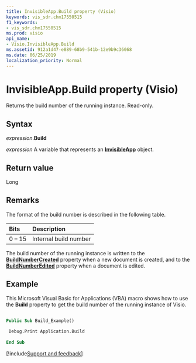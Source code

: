 ```yaml
---
title: InvisibleApp.Build property (Visio)
keywords: vis_sdr.chm17550515
f1_keywords:
- vis_sdr.chm17550515
ms.prod: visio
api_name:
- Visio.InvisibleApp.Build
ms.assetid: 912a1d47-e889-68b9-541b-12e9b9c36068
ms.date: 06/25/2019
localization_priority: Normal
---
```



# InvisibleApp.Build property (Visio)

Returns the build number of the running instance. Read-only.


## Syntax

_expression_.**Build**

_expression_ A variable that represents an **[InvisibleApp](Visio.InvisibleApp.md)** object.


## Return value

Long


## Remarks

The format of the build number is described in the following table.

|Bits|Description|
|:-----|:-----|
|0 &ndash; 15|Internal build number|

The build number of the running instance is written to the **[BuildNumberCreated](visio.document.buildnumbercreated.md)** property when a new document is created, and to the **[BuildNumberEdited](visio.document.buildnumberedited.md)** property when a document is edited.


## Example

This Microsoft Visual Basic for Applications (VBA) macro shows how to use the **Build** property to get the build number of the running instance of Visio.

```vb
 
Public Sub Build_Example() 
 
 Debug.Print Application.Build 
 
End Sub
```

[!include[Support and feedback](~/includes/feedback-boilerplate.md)]